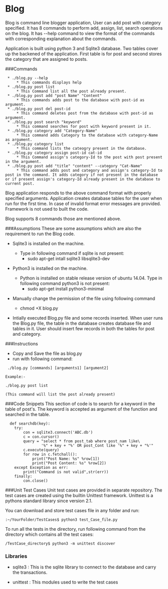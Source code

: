 # Blog

Blog is command line blogger application, User can add post with category specified.
It has 8 commands to perform add, assign, list, search operations on the blog. It has --help command to view the format of the commands with corresponding explanation about the commands.

Application is built using python 3 and Sqlite3 database. Two tables cover up the backened of the application. First table is for post and second stores the category that are assigned to posts. 

###Commands
```
 * ./blog.py --help
     * This commands displays help 
 * ./blog.py post list  
     * This Command list all the post already present.
 * ./blog.py post add "post Name" "Content"
     * This commands adds post to the database with post-id as argument.
 * ./blog.py post del post-id
     * This command deletes post from the database with post-id as argument.
 * ./blog.py post search "keyword"
     * This command searches for post with keyword present in it.
 * ./blog.py category add "Category-Name"
     * This command adds Category to the database with category-Name as argument.
 * ./blog.py category list
     * This command lists the cateogry present in the database.
 * ./blog.py category assign post-id cat-id
     * This Command assign's category-Id to the post with post present in the argument.
 * ./blog.py post add "title" "content" --category "Cat-Name"
     * This command adds post and category and assign's category-Id to post in the command. It adds category if not present in the database or if present assign's category-Id already present in the database to current post. 
```  

Blog application responds to the above command format with properly specified arguments. Application creates database tables for the user when run for the first time. In case of invalid format error messages are provided. Framework is not used to built the code.

Blog supports 8 commands those are mentioned above.

###Assumptions
 These are some assumptions which are also the requirement to run the Blog code. 



  * Sqlite3 is installed on the machine.
       * Type in following command if sqlite is not present:                            
          * sudo apt-get intall sqlite3 libsqlite3-dev
  * Python3 is installed on the machine.
       * Python is installed on stable release version of ubuntu 14.04. 
          Type in following command python3 is not present:
          * sudo apt-get install python3-minimal
          
  * Manually change the permission of the file using following command
      * chmod +X blog.py
  
  * Intially executed Blog.py file and some records inserted.
         When user runs the Blog.py file, the table in the database creates database file and tables in it.
         User should insert few records in both the tables for post and category.

###Instructions

* Copy and Save the file as blog.py
* run with following command:

```    
 ./blog.py [commands] [arguments1] [argument2]
 
Example:-

./blog.py post list

(This command will list the post already present)
```

###Code Snippets
This section of code is to search for a keyword in the table of post's. The keyword is accepted as argument of the function and searched in the table.

```pythonscript
  def searchdb(key):
    try:   
        con = sqlite3.connect('ABC.db')
        c = con.cursor()
        query = "select * from post_tab where post_nam like\
                '%" + key + "%' OR post_Cont like '%" + key + "%'"
        c.execute(query)
        for row in c.fetchall():
            print("Post Name: %s" %row[1])
            print("Post Content: %s" %row[2])
    except Exception as err:
        print("Command is not valid",str(err))   
    finally:
        con.close()

```


###Unit Test Cases
Unit test cases are provided in separate repository. The test cases are created using the builtin Unittest framework. Unittest is a pythons standard library since version 2.1.

You can download and store test cases file in any folder and run:
```
:~/YourFolder/TestCases$ python3 test_Case_file.py

```
To run all the tests in the directory, run following command from the directory which contains all the test cases:
```
/TestCase_directory$ python3 -m unittest discover 
```


### Libraries

* sqlite3 : This is the sqlite library to connect to the database and carry the             transactions.

* unittest : This modules used to write the test cases
            
